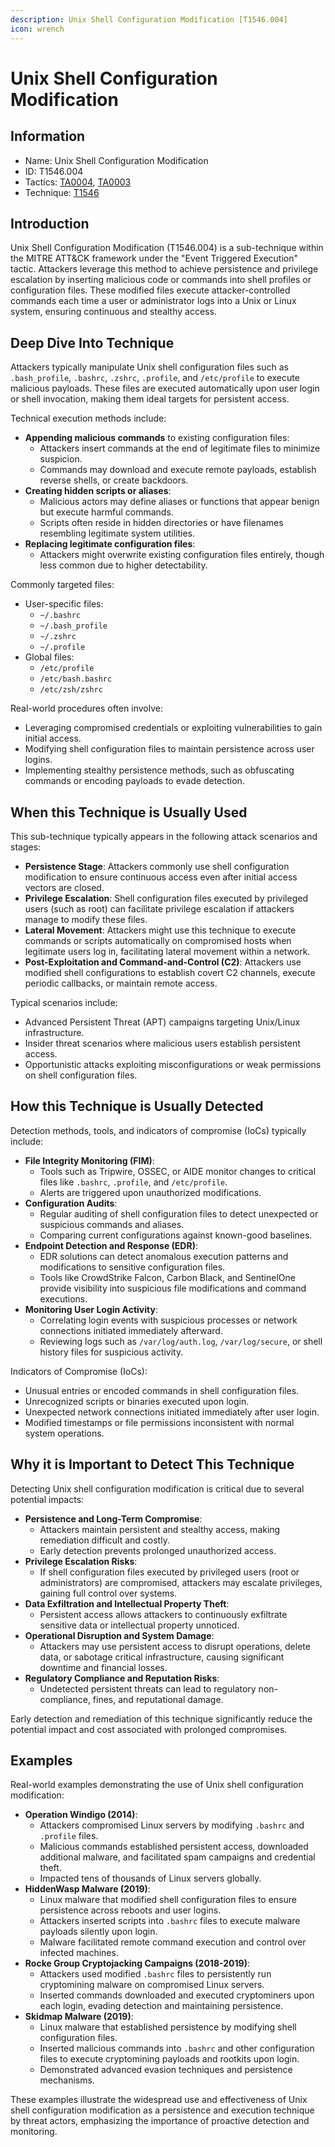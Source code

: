 ```yaml
---
description: Unix Shell Configuration Modification [T1546.004]
icon: wrench
---
```


# Unix Shell Configuration Modification

## Information

* Name: Unix Shell Configuration Modification
* ID: T1546.004
* Tactics: [TA0004](../), [TA0003](../../ta0003/)
* Technique: [T1546](./)

## Introduction

Unix Shell Configuration Modification (T1546.004) is a sub-technique within the MITRE ATT\&CK framework under the "Event Triggered Execution" tactic. Attackers leverage this method to achieve persistence and privilege escalation by inserting malicious code or commands into shell profiles or configuration files. These modified files execute attacker-controlled commands each time a user or administrator logs into a Unix or Linux system, ensuring continuous and stealthy access.

## Deep Dive Into Technique

Attackers typically manipulate Unix shell configuration files such as `.bash_profile`, `.bashrc`, `.zshrc`, `.profile`, and `/etc/profile` to execute malicious payloads. These files are executed automatically upon user login or shell invocation, making them ideal targets for persistent access.

Technical execution methods include:

* **Appending malicious commands** to existing configuration files:
  * Attackers insert commands at the end of legitimate files to minimize suspicion.
  * Commands may download and execute remote payloads, establish reverse shells, or create backdoors.
* **Creating hidden scripts or aliases**:
  * Malicious actors may define aliases or functions that appear benign but execute harmful commands.
  * Scripts often reside in hidden directories or have filenames resembling legitimate system utilities.
* **Replacing legitimate configuration files**:
  * Attackers might overwrite existing configuration files entirely, though less common due to higher detectability.

Commonly targeted files:

* User-specific files:
  * `~/.bashrc`
  * `~/.bash_profile`
  * `~/.zshrc`
  * `~/.profile`
* Global files:
  * `/etc/profile`
  * `/etc/bash.bashrc`
  * `/etc/zsh/zshrc`

Real-world procedures often involve:

* Leveraging compromised credentials or exploiting vulnerabilities to gain initial access.
* Modifying shell configuration files to maintain persistence across user logins.
* Implementing stealthy persistence methods, such as obfuscating commands or encoding payloads to evade detection.

## When this Technique is Usually Used

This sub-technique typically appears in the following attack scenarios and stages:

* **Persistence Stage**: Attackers commonly use shell configuration modification to ensure continuous access even after initial access vectors are closed.
* **Privilege Escalation**: Shell configuration files executed by privileged users (such as root) can facilitate privilege escalation if attackers manage to modify these files.
* **Lateral Movement**: Attackers might use this technique to execute commands or scripts automatically on compromised hosts when legitimate users log in, facilitating lateral movement within a network.
* **Post-Exploitation and Command-and-Control (C2)**: Attackers use modified shell configurations to establish covert C2 channels, execute periodic callbacks, or maintain remote access.

Typical scenarios include:

* Advanced Persistent Threat (APT) campaigns targeting Unix/Linux infrastructure.
* Insider threat scenarios where malicious users establish persistent access.
* Opportunistic attacks exploiting misconfigurations or weak permissions on shell configuration files.

## How this Technique is Usually Detected

Detection methods, tools, and indicators of compromise (IoCs) typically include:

* **File Integrity Monitoring (FIM)**:
  * Tools such as Tripwire, OSSEC, or AIDE monitor changes to critical files like `.bashrc`, `.profile`, and `/etc/profile`.
  * Alerts are triggered upon unauthorized modifications.
* **Configuration Audits**:
  * Regular auditing of shell configuration files to detect unexpected or suspicious commands and aliases.
  * Comparing current configurations against known-good baselines.
* **Endpoint Detection and Response (EDR)**:
  * EDR solutions can detect anomalous execution patterns and modifications to sensitive configuration files.
  * Tools like CrowdStrike Falcon, Carbon Black, and SentinelOne provide visibility into suspicious file modifications and command executions.
* **Monitoring User Login Activity**:
  * Correlating login events with suspicious processes or network connections initiated immediately afterward.
  * Reviewing logs such as `/var/log/auth.log`, `/var/log/secure`, or shell history files for suspicious activity.

Indicators of Compromise (IoCs):

* Unusual entries or encoded commands in shell configuration files.
* Unrecognized scripts or binaries executed upon login.
* Unexpected network connections initiated immediately after user login.
* Modified timestamps or file permissions inconsistent with normal system operations.

## Why it is Important to Detect This Technique

Detecting Unix shell configuration modification is critical due to several potential impacts:

* **Persistence and Long-Term Compromise**:
  * Attackers maintain persistent and stealthy access, making remediation difficult and costly.
  * Early detection prevents prolonged unauthorized access.
* **Privilege Escalation Risks**:
  * If shell configuration files executed by privileged users (root or administrators) are compromised, attackers may escalate privileges, gaining full control over systems.
* **Data Exfiltration and Intellectual Property Theft**:
  * Persistent access allows attackers to continuously exfiltrate sensitive data or intellectual property unnoticed.
* **Operational Disruption and System Damage**:
  * Attackers may use persistent access to disrupt operations, delete data, or sabotage critical infrastructure, causing significant downtime and financial losses.
* **Regulatory Compliance and Reputation Risks**:
  * Undetected persistent threats can lead to regulatory non-compliance, fines, and reputational damage.

Early detection and remediation of this technique significantly reduce the potential impact and cost associated with prolonged compromises.

## Examples

Real-world examples demonstrating the use of Unix shell configuration modification:

* **Operation Windigo (2014)**:
  * Attackers compromised Linux servers by modifying `.bashrc` and `.profile` files.
  * Malicious commands established persistent access, downloaded additional malware, and facilitated spam campaigns and credential theft.
  * Impacted tens of thousands of Linux servers globally.
* **HiddenWasp Malware (2019)**:
  * Linux malware that modified shell configuration files to ensure persistence across reboots and user logins.
  * Attackers inserted scripts into `.bashrc` files to execute malware payloads silently upon login.
  * Malware facilitated remote command execution and control over infected machines.
* **Rocke Group Cryptojacking Campaigns (2018-2019)**:
  * Attackers used modified `.bashrc` files to persistently run cryptomining malware on compromised Linux servers.
  * Inserted commands downloaded and executed cryptominers upon each login, evading detection and maintaining persistence.
* **Skidmap Malware (2019)**:
  * Linux malware that established persistence by modifying shell configuration files.
  * Inserted malicious commands into `.bashrc` and other configuration files to execute cryptomining payloads and rootkits upon login.
  * Demonstrated advanced evasion techniques and persistence mechanisms.

These examples illustrate the widespread use and effectiveness of Unix shell configuration modification as a persistence and execution technique by threat actors, emphasizing the importance of proactive detection and monitoring.
